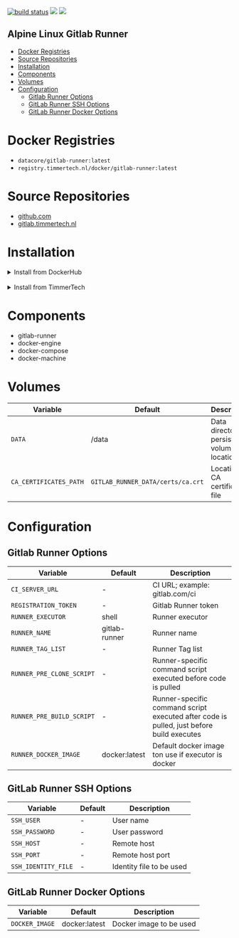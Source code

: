 [![build status](https://gitlab.timmertech.nl/docker/gitlab-runner/badges/master/pipeline.svg)](https://gitlab.timmertech.nl/docker/gitlab-runner/commits/master)
[![](https://images.microbadger.com/badges/image/datacore/gitlab-runner.svg)](https://microbadger.com/images/datacore/gitlab-runner)
[![](https://images.microbadger.com/badges/license/datacore/gitlab-runner.svg)](https://microbadger.com/images/datacore/gitlab-runner)

## Alpine Linux Gitlab Runner

- [Docker Registries](#docker-registries)
- [Source Repositories](#source-repositories)
- [Installation](#installation)
- [Components](#components)
- [Volumes](#volumes)
- [Configuration](#configuration)
  - [Gitlab Runner Options](#gitlab-runner-options)
  - [GitLab Runner SSH Options](#gitlab-runner-ssh-options)
  - [GitLab Runner Docker Options](#gitlab-runner-docker-options)

# Docker Registries

- `datacore/gitlab-runner:latest`
- `registry.timmertech.nl/docker/gitlab-runner:latest`

# Source Repositories

- [github.com](https://github.com/gjrtimmer/docker-gitlab-runner)
- [gitlab.timmertech.nl](https://gitlab.timmertech.nl/docker/gitlab-runner)

# Installation

<details>
<summary>Install from DockerHub</summary>
<p>

Download:

```bash
docker pull datacore/alpine-base:latest
```

Build:

```bash
docker build -t datacore/alpine-base https://github.com/gjrtimmer/docker-alpine-base
```

</p>
</details>

<br/>

<details>
<summary>Install from TimmerTech</summary>
<p>

Download:

```bash
docker pull registry.timmertech.nl/docker/gitlab-runner:latest
```

Build:

```bash
docker build -t datacore/gitlab-runner https://gitlab.timmertech.nl/docker/gitlab-runner
```

</p>
</details>

# Components

- gitlab-runner
- docker-engine
- docker-compose
- docker-machine

# Volumes

| Variable               | Default                           | Description                                |
| ---------------------- | --------------------------------- | ------------------------------------------ |
| `DATA`                 | /data                             | Data directory, persistent volume location |
| `CA_CERTIFICATES_PATH` | `GITLAB_RUNNER_DATA/certs/ca.crt` | Location for CA certificate file           |

# Configuration

## Gitlab Runner Options

| Variable                  | Default       | Description                                                                              |
| ------------------------- | ------------- | ---------------------------------------------------------------------------------------- |
| `CI_SERVER_URL`           | -             | CI URL; example: gitlab.com/ci                                                           |
| `REGISTRATION_TOKEN`      | -             | Gitlab Runner token                                                                      |
| `RUNNER_EXECUTOR`         | shell         | Runner executor                                                                          |
| `RUNNER_NAME`             | gitlab-runner | Runner name                                                                              |
| `RUNNER_TAG_LIST`         | -             | Runner Tag list                                                                          |
| `RUNNER_PRE_CLONE_SCRIPT` | -             | Runner-specific command script executed before code is pulled                            |
| `RUNNER_PRE_BUILD_SCRIPT` | -             | Runner-specific command script executed after code is pulled, just before build executes |
| `RUNNER_DOCKER_IMAGE`     | docker:latest | Default docker image ton use if executor is docker                                       |

## GitLab Runner SSH Options

| Variable            | Default | Description              |
| ------------------- | ------- | ------------------------ |
| `SSH_USER`          | -       | User name                |
| `SSH_PASSWORD`      | -       | User password            |
| `SSH_HOST`          | -       | Remote host              |
| `SSH_PORT`          | -       | Remote host port         |
| `SSH_IDENTITY_FILE` | -       | Identity file to be used |

## GitLab Runner Docker Options

| Variable       | Default       | Description             |
| -------------- | ------------- | ----------------------- |
| `DOCKER_IMAGE` | docker:latest | Docker image to be used |
